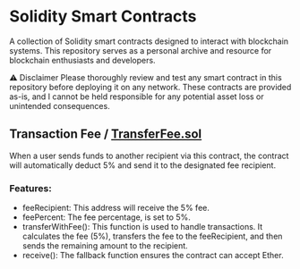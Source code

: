 # Solidity Smart Contracts

A collection of Solidity smart contracts designed to interact with blockchain systems. This repository serves as a personal archive and resource for blockchain enthusiasts and developers.

⚠️ Disclaimer
Please thoroughly review and test any smart contract in this repository before deploying it on any network. These contracts are provided as-is, and I cannot be held responsible for any potential asset loss or unintended consequences.

## Transaction Fee / [TransferFee.sol](https://github.com/cosmosresident/Smartcontracts/blob/main/TransferFee.sol)
When a user sends funds to another recipient via this contract, the contract will automatically deduct 5% and send it to the designated fee recipient.

### Features:
- feeRecipient: This address will receive the 5% fee.
- feePercent: The fee percentage, is set to 5%.
- transferWithFee(): This function is used to handle transactions. It calculates the fee (5%), transfers the fee to the feeRecipient, and then sends the remaining amount to the recipient.
- receive(): The fallback function ensures the contract can accept Ether.
